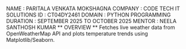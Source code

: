 NAME : PARITALA VENKATA MOKSHAGNA 
COMPANY : CODE TECH IT SOLUTIONS 
ID : CT04DY2461
DOMAIN : PYTHON PROGRAMMING 
DURATION : SEPTEMBER 2025 TO OCTOBER 2025
MENTOR : NEELA SANTHOSH KUMAR 
** OVERVIEW **
Fetches live weather data from OpenWeatherMap API and plots temperature trends using Matplotlib/Seaborn.
